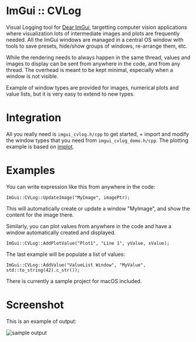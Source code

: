# ImGui :: CVLog

Visual Logging tool for [Dear ImGui](https://github.com/ocornut/imgui), targetting computer vision applications where visualization lots of intermediate images and plots are frequently needed. All the ImGui windows are managed in a central OS window with tools to save presets, hide/show groups of windows, re-arrange them, etc.

While the rendering needs to always happen in the same thread, values and images to display can be sent from anywhere in the code, and from any thread. The overhead is meant to be kept minimal, especially when a window is not visible.

Example of window types are provided for images, numerical plots and value lists, but it is very easy to extend to new types.

# Integration

All you really need is `imgui_cvlog.h/cpp` to get started, + import and modify the window types that you need from `imgui_cvlog_demo.h/cpp`. The plotting example is based on [implot](https://github.com/epezent/implot).

# Examples

You can write expression like this from anywhere in the code:
```
ImGui::CVLog::UpdateImage("MyImage", imagePtr);
```

This will automatically create or update a window "MyImage", and show the content for the image there.

Similarly, you can plot values from anywhere in the code and have a window automatically created and displayed.

```
ImGui::CVLog::AddPlotValue("Plot1", "Line 1", yValue, xValue);
```

The last example will be populate a list of values:

```
ImGui::CVLog::AddValue("ValueList Window", "MyValue", std::to_string(42).c_str());
```

There is currently a sample project for macOS included.

# Screenshot

This is an example of output:

![sample output](https://user-images.githubusercontent.com/541507/84603920-98c92a00-ae92-11ea-8baf-44fb087f6b28.png)


